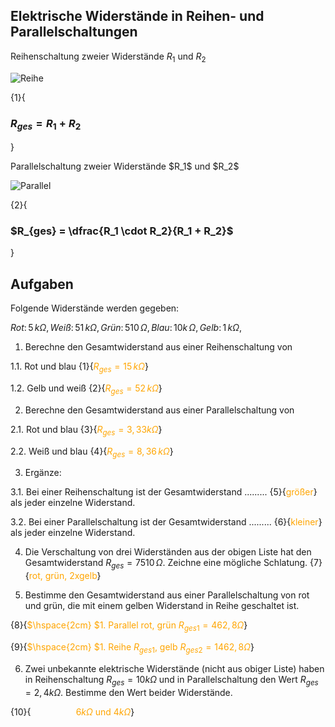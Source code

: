 <!--
author: Christian Golnik

language: de

@style
.lia-effect__circle {
    display: none !important;
}

@media (min-width: 600px) {
    .newspaper {
        column-count: 2;
        column-gap: 40px;
        column-rule: 1px solid lightblue;
    }
}

h1, h2, h3, h4, h5, h6 {
  column-span: all;
}

.cb {
    break-before: column;
}
@end

mode: Presentation

@onload
window.LIA.settings.font_size = 2
@end

-->

## Elektrische Widerstände in Reihen- und Parallelschaltungen

<section class="newspaper">

Reihenschaltung zweier Widerstände $R_1$ und $R_2$

![Reihe](https://diversewolken.ddns.net/nextcloud/index.php/s/TAECLJRFtfkH49D/download)


{1}{<H3>$R_{ges} = R_1 + R_2$</H3>}

<p class="cb"> Parallelschaltung zweier Widerstände $R_1$ und $R_2$ </p>

![Parallel](https://diversewolken.ddns.net/nextcloud/index.php/s/CG6ZXmXid7wjppe/download)

{2}{<H3>$R_{ges} = \dfrac{R_1 \cdot R_2}{R_1 + R_2}$</H3>}



</section>

## Aufgaben

Folgende Widerstände werden gegeben:

$Rot:\,5\,k\Omega,\,Weiß:\,51\,k\Omega,\,Grün:\,510\,\Omega,\,Blau:\,10k\,\Omega, \,Gelb:\,1\,k\Omega,$

1. Berechne den Gesamtwiderstand aus einer Reihenschaltung von

1.1. Rot und blau {1}{<span style="color:orange">$R_{ges} = 15 \,k\Omega$</span>}

1.2. Gelb und weiß {2}{<span style="color:orange">$R_{ges} = 52  \,k\Omega$</span>}

2. Berechne den Gesamtwiderstand aus einer Parallelschaltung von 

2.1. Rot und blau {3}{<span style="color:orange">$R_{ges} = 3,33 k\Omega$</span>}

2.2. Weiß und blau {4}{<span style="color:orange">$R_{ges} =  8,36\,k\Omega$</span>}

3. Ergänze: 

3.1. Bei einer Reihenschaltung ist der Gesamtwiderstand ......... {5}{<span style="color:orange">größer</span>} als jeder einzelne Widerstand.

3.2. Bei einer Parallelschaltung ist der Gesamtwiderstand ......... {6}{<span style="color:orange">kleiner</span>} als jeder einzelne Widerstand.

4. Die Verschaltung von drei Widerständen aus der obigen Liste hat den Gesamtwiderstand $R_{ges} = 7510\,\Omega$. Zeichne eine mögliche Schlatung. {7}{<span style="color:orange">rot, grün, 2xgelb</span>}

5. Bestimme den Gesamtwiderstand aus einer Parallelschaltung von rot und grün, die mit einem gelben Widerstand in Reihe geschaltet ist.

{8}{<span style="color:orange">$\hspace{2cm} $1.  Parallel rot, grün $R_{ges1} = 462,8\Omega$</span>}

{9}{<span style="color:orange">$\hspace{2cm} $1.  Reihe $R_{ges1}$, gelb $R_{ges2} = 1462,8\Omega$</span>}

6. Zwei unbekannte elektrische Widerstände (nicht aus obiger Liste) haben in Reihenschaltung $R_{ges} = 10 k\Omega$ und in Parallelschaltung den Wert $R_{ges} = 2,4 k\Omega$. Bestimme den Wert beider Widerstände.

{10}{<span style="color:orange">$\hspace{2cm}6 k\Omega$ und $4 k\Omega$</span>}